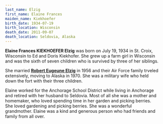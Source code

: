 ```yaml
---
last_name: Elzig
first_name: Elaine Frances 
maiden_name: Kiekhoefer
birth_date: 1934-07-19
birth_location: Wisconsin
death_date: 2011-09-07
death_location: Seldovia, Alaska
---
```


**Elaine Frances KIEKHOEFER Elzig** was born on July 19, 1934 in St. Croix, Wisconsin to Ed and Doris Kiekhofer. She grew up a farm girl in Wisconsin and was the sixth of seven children who is survived by three of her siblings. 

She married [**Robert Eugeune Elzig**](./Elzig_Robert.md) in 1956 and their Air Force family trveled extensively, moving to Alaska in 1970.  She was a military wife who held down the fort with their three children.


Elaine worked for the Anchorage School District while living in Anchorage and retired with her husband to Seldovia. Most of all she was a mother and homemaker, who loved spending time in her garden and picking berries. She loved gardening and picking berries. She was a wonderful grandmother. 
Elaine was a kind and generous person who had friends and family from all over. 